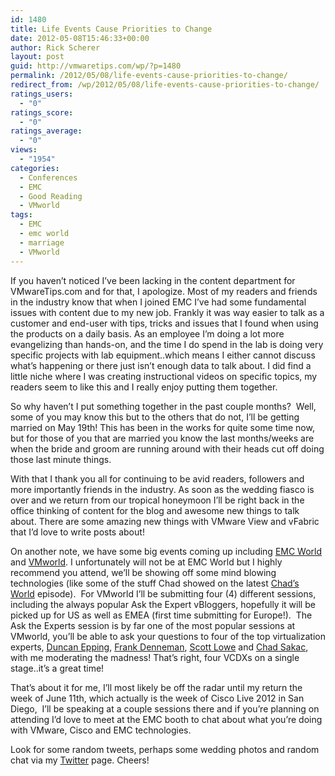 ```yaml
---
id: 1480
title: Life Events Cause Priorities to Change
date: 2012-05-08T15:46:33+00:00
author: Rick Scherer
layout: post
guid: http://vmwaretips.com/wp/?p=1480
permalink: /2012/05/08/life-events-cause-priorities-to-change/
redirect_from: /wp/2012/05/08/life-events-cause-priorities-to-change/
ratings_users:
  - "0"
ratings_score:
  - "0"
ratings_average:
  - "0"
views:
  - "1954"
categories:
  - Conferences
  - EMC
  - Good Reading
  - VMworld
tags:
  - EMC
  - emc world
  - marriage
  - VMworld
---
```

If you haven&#8217;t noticed I&#8217;ve been lacking in the content department for VMwareTips.com and for that, I apologize. Most of my readers and friends in the industry know that when I joined EMC I&#8217;ve had some fundamental issues with content due to my new job. Frankly it was way easier to talk as a customer and end-user with tips, tricks and issues that I found when using the products on a daily basis. As an employee I&#8217;m doing a lot more evangelizing than hands-on, and the time I do spend in the lab is doing very specific projects with lab equipment..which means I either cannot discuss what&#8217;s happening or there just isn&#8217;t enough data to talk about. I did find a little niche where I was creating instructional videos on specific topics, my readers seem to like this and I really enjoy putting them together.

So why haven&#8217;t I put something together in the past couple months?  Well, some of you may know this but to the others that do not, I&#8217;ll be getting married on May 19th! This has been in the works for quite some time now, but for those of you that are married you know the last months/weeks are when the bride and groom are running around with their heads cut off doing those last minute things.

With that I thank you all for continuing to be avid readers, followers and more importantly friends in the industry. As soon as the wedding fiasco is over and we return from our tropical honeymoon I&#8217;ll be right back in the office thinking of content for the blog and awesome new things to talk about. There are some amazing new things with VMware View and vFabric that I&#8217;d love to write posts about!

On another note, we have some big events coming up including <a title="EMC World" href="http://emcworld.com/" target="_blank">EMC World</a> and <a title="VMworld" href="http://vmworld.com" target="_blank">VMworld</a>. I unfortunately will not be at EMC World but I highly recommend you attend, we&#8217;ll be showing off some mind blowing technologies (like some of the stuff Chad showed on the latest <a title="Chad's World" href="http://virtualgeek.typepad.com/virtual_geek/2012/04/the-most-kick-butt-hardware-episode-evah.html" target="_blank">Chad&#8217;s World</a> episode).  For VMworld I&#8217;ll be submitting four (4) different sessions, including the always popular Ask the Expert vBloggers, hopefully it will be picked up for US as well as EMEA (first time submitting for Europe!).  The Ask the Experts session is by far one of the most popular sessions at VMworld, you&#8217;ll be able to ask your questions to four of the top virtualization experts, <a title="Yellow Bricks" href="http://www.yellow-bricks.com/" target="_blank">Duncan Epping</a>, <a title="Frank Denneman" href="http://frankdenneman.nl/" target="_blank">Frank Denneman</a>, <a title="Scott Lowe" href="blog.scottlowe.org" target="_blank">Scott Lowe</a> and <a title="Virtual Geek" href="http://virtualgeek.typepad.com" target="_blank">Chad Sakac</a>, with me moderating the madness! That&#8217;s right, four VCDXs on a single stage..it&#8217;s a great time!

That&#8217;s about it for me, I&#8217;ll most likely be off the radar until my return the week of June 11th, which actually is the week of Cisco Live 2012 in San Diego,  I&#8217;ll be speaking at a couple sessions there and if you&#8217;re planning on attending I&#8217;d love to meet at the EMC booth to chat about what you&#8217;re doing with VMware, Cisco and EMC technologies.

Look for some random tweets, perhaps some wedding photos and random chat via my <a title="Twitter" href="http://twitter.com/rick_vmwaretips" target="_blank">Twitter</a> page. Cheers!